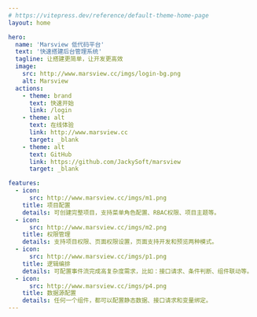 ```yaml
---
# https://vitepress.dev/reference/default-theme-home-page
layout: home

hero:
  name: 'Marsview 低代码平台'
  text: '快速搭建后台管理系统'
  tagline: 让搭建更简单，让开发更高效
  image:
    src: http://www.marsview.cc/imgs/login-bg.png
    alt: Marsview
  actions:
    - theme: brand
      text: 快速开始
      link: /login
    - theme: alt
      text: 在线体验
      link: http://www.marsview.cc
      target: _blank
    - theme: alt
      text: GitHub
      link: https://github.com/JackySoft/marsview
      target: _blank

features:
  - icon:
      src: http://www.marsview.cc/imgs/m1.png
    title: 项目配置
    details: 可创建完整项目，支持菜单角色配置、RBAC权限、项目主题等。
  - icon:
      src: http://www.marsview.cc/imgs/m2.png
    title: 权限管理
    details: 支持项目权限、页面权限设置，页面支持开发和预览两种模式。
  - icon:
      src: http://www.marsview.cc/imgs/p1.png
    title: 逻辑编排
    details: 可配置事件流完成高复杂度需求，比如：接口请求、条件判断、组件联动等。
  - icon:
      src: http://www.marsview.cc/imgs/p4.png
    title: 数据源配置
    details: 任何一个组件，都可以配置静态数据、接口请求和变量绑定。
---
```

